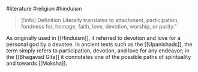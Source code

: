 #literature #religion #hinduism 

>[!info] Definition
>Literally translates to attachment, participation, fondness for, homage, faith, love, devotion, worship, or purity."

As originally used in [[Hinduism]], it referred to devotion and love for a personal god by a devotee. In ancient texts such as the [[Upanishads]], the term simply refers to participation, devotion, and love for any endeavor; in the [[Bhagavad Gita]] it connotates one of the possible paths of spirituality and towards [[Moksha]].